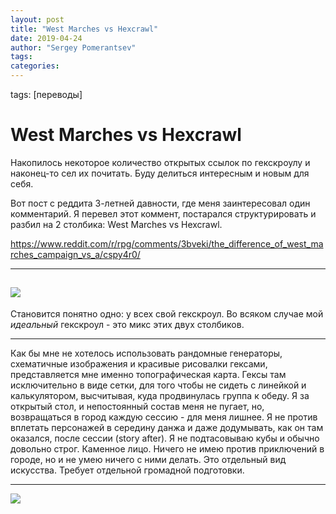 ```yaml
---
layout: post
title: "West Marches vs Hexcrawl"
date: 2019-04-24
author: "Sergey Pomerantsev"
tags:
categories:
---
```

tags: [переводы]

# West Marches vs Hexcrawl

Накопилось некоторое количество открытых ссылок по гекскроулу и наконец-то сел их почитать. Буду делиться интересным и новым для себя.

Вот пост с реддита 3-летней давности, где меня заинтересовал один комментарий. Я перевел этот коммент, постарался структурировать и разбил на 2 столбика: West Marches vs Hexcrawl.

https://www.reddit.com/r/rpg/comments/3bveki/the_difference_of_west_marches_campaign_vs_a/cspy4r0/

----------
![](https://paper-attachments.dropbox.com/s_70F74CDB9C58412E17DCCDDE66F1ED4DF95AE98CCB29ADEA51443CDBA098D9F0_1586019795094_file.png)
----------
Становится понятно одно: у всех свой гекскроул. Во всяком случае мой _идеальный_ гекскроул - это микс этих двух столбиков.

----------

Как бы мне не хотелось использовать рандомные генераторы, схематичные изображения и красивые рисовалки гексами, представляется мне именно топографическая карта. Гексы там исключительно в виде сетки, для того чтобы не сидеть с линейкой и калькулятором, высчитывая, куда продвинулась группа к обеду.
Я за открытый стол, и непостоянный состав меня не пугает, но, возвращаться в город каждую сессию - для меня лишнее. Я не против вплетать персонажей в середину данжа и даже додумывать, как он там оказался, после сессии (story after).
Я не подтасовываю кубы и обычно довольно строг. Каменное лицо.
Ничего не имею против приключений в городе, но и не умею ничего с ними делать. Это отдельный вид искусства. Требует отдельной громадной подготовки.

----------

![](https://paper-attachments.dropbox.com/s_70F74CDB9C58412E17DCCDDE66F1ED4DF95AE98CCB29ADEA51443CDBA098D9F0_1586019958191_file.png)

